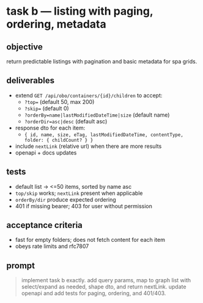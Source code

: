 # task b — listing with paging, ordering, metadata

## objective
return predictable listings with pagination and basic metadata for spa grids.

## deliverables
- extend `GET /api/obo/containers/{id}/children` to accept:
  - `?top=` (default 50, max 200)
  - `?skip=` (default 0)
  - `?orderBy=name|lastModifiedDateTime|size` (default name)
  - `?orderDir=asc|desc` (default asc)
- response dto for each item:
  - `{ id, name, size, eTag, lastModifiedDateTime, contentType, folder: { childCount? } }`
- include `nextLink` (relative url) when there are more results
- openapi + docs updates

## tests
- default list → <=50 items, sorted by name asc
- `top/skip` works; `nextLink` present when applicable
- `orderBy/dir` produce expected ordering
- 401 if missing bearer; 403 for user without permission

## acceptance criteria
- fast for empty folders; does not fetch content for each item
- obeys rate limits and rfc7807

## prompt
> implement task b exactly. add query params, map to graph list with select/expand as needed, shape dto, and return nextLink. update openapi and add tests for paging, ordering, and 401/403.
